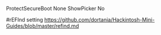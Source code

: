 ProtectSecureBoot None
ShowPicker No

#rEFInd setting
https://github.com/dortania/Hackintosh-Mini-Guides/blob/master/refind.md